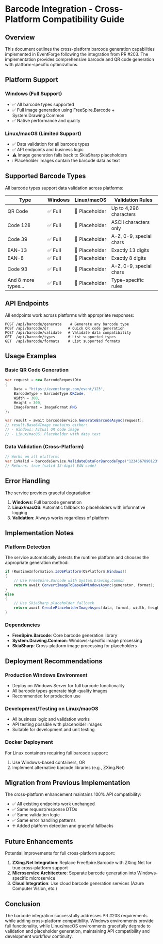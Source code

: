 # Barcode Integration - Cross-Platform Compatibility Guide

## Overview

This document outlines the cross-platform barcode generation capabilities implemented in EventForge following the integration from PR #203. The implementation provides comprehensive barcode and QR code generation with platform-specific optimizations.

## Platform Support

### Windows (Full Support)
- ✅ All barcode types supported
- ✅ Full image generation using FreeSpire.Barcode + System.Drawing.Common
- ✅ Native performance and quality

### Linux/macOS (Limited Support)
- ✅ Data validation for all barcode types
- ✅ API endpoints and business logic
- ⚠️ Image generation falls back to SkiaSharp placeholders
- ℹ️ Placeholder images contain the barcode data as text

## Supported Barcode Types

All barcode types support data validation across platforms:

| Type | Windows | Linux/macOS | Validation Rules |
|------|---------|-------------|------------------|
| QR Code | ✅ Full | 🔶 Placeholder | Up to 4,296 characters |
| Code 128 | ✅ Full | 🔶 Placeholder | ASCII characters only |
| Code 39 | ✅ Full | 🔶 Placeholder | A-Z, 0-9, special chars |
| EAN-13 | ✅ Full | 🔶 Placeholder | Exactly 13 digits |
| EAN-8 | ✅ Full | 🔶 Placeholder | Exactly 8 digits |
| Code 93 | ✅ Full | 🔶 Placeholder | A-Z, 0-9, special chars |
| And 8 more types... | ✅ Full | 🔶 Placeholder | Type-specific rules |

## API Endpoints

All endpoints work across platforms with appropriate responses:

```http
POST /api/barcode/generate    # Generate any barcode type
POST /api/barcode/qr         # Quick QR code generation  
POST /api/barcode/validate   # Validate data compatibility
GET  /api/barcode/types      # List supported types
GET  /api/barcode/formats    # List supported formats
```

## Usage Examples

### Basic QR Code Generation
```csharp
var request = new BarcodeRequestDto
{
    Data = "https://eventforge.com/event/123",
    BarcodeType = BarcodeType.QRCode,
    Width = 300,
    Height = 300,
    ImageFormat = ImageFormat.PNG
};

var result = await barcodeService.GenerateBarcodeAsync(request);
// result.Base64Image contains either:
// - Windows: Actual QR code image
// - Linux/macOS: Placeholder with data text
```

### Data Validation (Cross-Platform)
```csharp
// Works on all platforms
var isValid = barcodeService.ValidateDataForBarcodeType("1234567890123", BarcodeType.EAN13);
// Returns: true (valid 13-digit EAN code)
```

## Error Handling

The service provides graceful degradation:

1. **Windows**: Full barcode generation
2. **Linux/macOS**: Automatic fallback to placeholders with informative logging
3. **Validation**: Always works regardless of platform

## Implementation Notes

### Platform Detection
The service automatically detects the runtime platform and chooses the appropriate generation method:

```csharp
if (RuntimeInformation.IsOSPlatform(OSPlatform.Windows))
{
    // Use FreeSpire.Barcode with System.Drawing.Common
    return await ConvertImageToBase64WindowsAsync(generator, format);
}
else
{
    // Use SkiaSharp placeholder fallback
    return await CreatePlaceholderImageAsync(data, format, width, height);
}
```

### Dependencies

- **FreeSpire.Barcode**: Core barcode generation library
- **System.Drawing.Common**: Windows-specific image processing
- **SkiaSharp**: Cross-platform image processing for placeholders

## Deployment Recommendations

### Production Windows Environment
- Deploy on Windows Server for full barcode functionality
- All barcode types generate high-quality images
- Recommended for production use

### Development/Testing on Linux/macOS
- All business logic and validation works
- API testing possible with placeholder images
- Suitable for development and unit testing

### Docker Deployment
For Linux containers requiring full barcode support:
1. Use Windows-based containers, OR
2. Implement alternative barcode libraries (e.g., ZXing.Net)

## Migration from Previous Implementation

The cross-platform enhancement maintains 100% API compatibility:

- ✅ All existing endpoints work unchanged
- ✅ Same request/response DTOs
- ✅ Same validation logic
- ✅ Same error handling patterns
- ➕ Added platform detection and graceful fallbacks

## Future Enhancements

Potential improvements for full cross-platform support:

1. **ZXing.Net Integration**: Replace FreeSpire.Barcode with ZXing.Net for true cross-platform support
2. **Microservice Architecture**: Separate barcode generation into Windows-specific microservice
3. **Cloud Integration**: Use cloud barcode generation services (Azure Computer Vision, etc.)

## Conclusion

The barcode integration successfully addresses PR #203 requirements while adding cross-platform compatibility. Windows environments provide full functionality, while Linux/macOS environments gracefully degrade to validation and placeholder generation, maintaining API compatibility and development workflow continuity.
